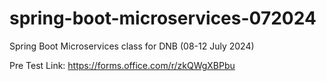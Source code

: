 # spring-boot-microservices-072024
Spring Boot Microservices class for DNB (08-12 July 2024)

Pre Test Link:
https://forms.office.com/r/zkQWgXBPbu
